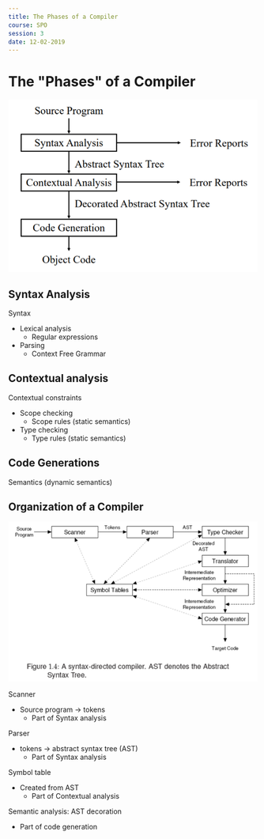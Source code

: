 ```yaml
---
title: The Phases of a Compiler
course: SPO
session: 3
date: 12-02-2019
---
```


# The "Phases" of a Compiler

![1549980240707](images/1549980240707.png)

## Syntax Analysis

Syntax

- Lexical analysis
    - Regular expressions
- Parsing
    - Context Free Grammar

## Contextual analysis

Contextual constraints

- Scope checking
    - Scope rules (static semantics)
- Type checking
    - Type rules (static semantics)

## Code Generations

Semantics (dynamic semantics)





## Organization of a Compiler

![1549980548507](images/1549980548507.png)

Scanner

- Source program -> tokens
    - Part of Syntax analysis

Parser

- tokens -> abstract syntax tree (AST)
    - Part of Syntax analysis

Symbol table

- Created from AST
    - Part of Contextual analysis

Semantic analysis: AST decoration

- Part of code generation